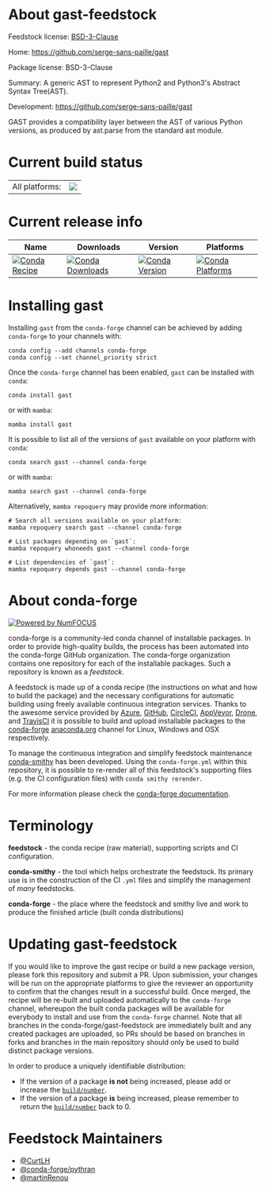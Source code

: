 About gast-feedstock
====================

Feedstock license: [BSD-3-Clause](https://github.com/conda-forge/gast-feedstock/blob/main/LICENSE.txt)

Home: https://github.com/serge-sans-paille/gast

Package license: BSD-3-Clause

Summary: A generic AST to represent Python2 and Python3's Abstract Syntax Tree(AST).

Development: https://github.com/serge-sans-paille/gast

GAST provides a compatibility layer between the AST of various Python
versions, as produced by ast.parse from the standard ast module.


Current build status
====================


<table><tr><td>All platforms:</td>
    <td>
      <a href="https://dev.azure.com/conda-forge/feedstock-builds/_build/latest?definitionId=3907&branchName=main">
        <img src="https://dev.azure.com/conda-forge/feedstock-builds/_apis/build/status/gast-feedstock?branchName=main">
      </a>
    </td>
  </tr>
</table>

Current release info
====================

| Name | Downloads | Version | Platforms |
| --- | --- | --- | --- |
| [![Conda Recipe](https://img.shields.io/badge/recipe-gast-green.svg)](https://anaconda.org/conda-forge/gast) | [![Conda Downloads](https://img.shields.io/conda/dn/conda-forge/gast.svg)](https://anaconda.org/conda-forge/gast) | [![Conda Version](https://img.shields.io/conda/vn/conda-forge/gast.svg)](https://anaconda.org/conda-forge/gast) | [![Conda Platforms](https://img.shields.io/conda/pn/conda-forge/gast.svg)](https://anaconda.org/conda-forge/gast) |

Installing gast
===============

Installing `gast` from the `conda-forge` channel can be achieved by adding `conda-forge` to your channels with:

```
conda config --add channels conda-forge
conda config --set channel_priority strict
```

Once the `conda-forge` channel has been enabled, `gast` can be installed with `conda`:

```
conda install gast
```

or with `mamba`:

```
mamba install gast
```

It is possible to list all of the versions of `gast` available on your platform with `conda`:

```
conda search gast --channel conda-forge
```

or with `mamba`:

```
mamba search gast --channel conda-forge
```

Alternatively, `mamba repoquery` may provide more information:

```
# Search all versions available on your platform:
mamba repoquery search gast --channel conda-forge

# List packages depending on `gast`:
mamba repoquery whoneeds gast --channel conda-forge

# List dependencies of `gast`:
mamba repoquery depends gast --channel conda-forge
```


About conda-forge
=================

[![Powered by
NumFOCUS](https://img.shields.io/badge/powered%20by-NumFOCUS-orange.svg?style=flat&colorA=E1523D&colorB=007D8A)](https://numfocus.org)

conda-forge is a community-led conda channel of installable packages.
In order to provide high-quality builds, the process has been automated into the
conda-forge GitHub organization. The conda-forge organization contains one repository
for each of the installable packages. Such a repository is known as a *feedstock*.

A feedstock is made up of a conda recipe (the instructions on what and how to build
the package) and the necessary configurations for automatic building using freely
available continuous integration services. Thanks to the awesome service provided by
[Azure](https://azure.microsoft.com/en-us/services/devops/), [GitHub](https://github.com/),
[CircleCI](https://circleci.com/), [AppVeyor](https://www.appveyor.com/),
[Drone](https://cloud.drone.io/welcome), and [TravisCI](https://travis-ci.com/)
it is possible to build and upload installable packages to the
[conda-forge](https://anaconda.org/conda-forge) [anaconda.org](https://anaconda.org/)
channel for Linux, Windows and OSX respectively.

To manage the continuous integration and simplify feedstock maintenance
[conda-smithy](https://github.com/conda-forge/conda-smithy) has been developed.
Using the ``conda-forge.yml`` within this repository, it is possible to re-render all of
this feedstock's supporting files (e.g. the CI configuration files) with ``conda smithy rerender``.

For more information please check the [conda-forge documentation](https://conda-forge.org/docs/).

Terminology
===========

**feedstock** - the conda recipe (raw material), supporting scripts and CI configuration.

**conda-smithy** - the tool which helps orchestrate the feedstock.
                   Its primary use is in the construction of the CI ``.yml`` files
                   and simplify the management of *many* feedstocks.

**conda-forge** - the place where the feedstock and smithy live and work to
                  produce the finished article (built conda distributions)


Updating gast-feedstock
=======================

If you would like to improve the gast recipe or build a new
package version, please fork this repository and submit a PR. Upon submission,
your changes will be run on the appropriate platforms to give the reviewer an
opportunity to confirm that the changes result in a successful build. Once
merged, the recipe will be re-built and uploaded automatically to the
`conda-forge` channel, whereupon the built conda packages will be available for
everybody to install and use from the `conda-forge` channel.
Note that all branches in the conda-forge/gast-feedstock are
immediately built and any created packages are uploaded, so PRs should be based
on branches in forks and branches in the main repository should only be used to
build distinct package versions.

In order to produce a uniquely identifiable distribution:
 * If the version of a package **is not** being increased, please add or increase
   the [``build/number``](https://docs.conda.io/projects/conda-build/en/latest/resources/define-metadata.html#build-number-and-string).
 * If the version of a package **is** being increased, please remember to return
   the [``build/number``](https://docs.conda.io/projects/conda-build/en/latest/resources/define-metadata.html#build-number-and-string)
   back to 0.

Feedstock Maintainers
=====================

* [@CurtLH](https://github.com/CurtLH/)
* [@conda-forge/pythran](https://github.com/conda-forge/pythran/)
* [@martinRenou](https://github.com/martinRenou/)

